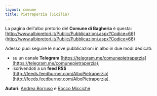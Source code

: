 ```yaml
---
layout: comune
title: Pietraperzia (Sicilia)
---
```


La pagina dell'albo pretorio del **Comune di Bagheria** è questa: [http://www.albipretori.it/Public/Pubblicazioni.aspx?Codice=66](http://www.albipretori.it/Public/Pubblicazioni.aspx?Codice=66)

Adesso puoi seguire le nuove pubblicazioni in albo in due modi dedicati:

* su un canale **Telegram** [https://telegram.me/comunepietraperzia](https://telegram.me/comunepietraperzia);
* iscrivendoti a un **feed RSS** [http://feeds.feedburner.com/AlboPietraperzia](http://feeds.feedburner.com/AlboPietraperzia).


**Autori**: [Andrea Borruso](https://twitter.com/aborruso) e [Rocco Micciché](https://www.facebook.com/roccomicci)
